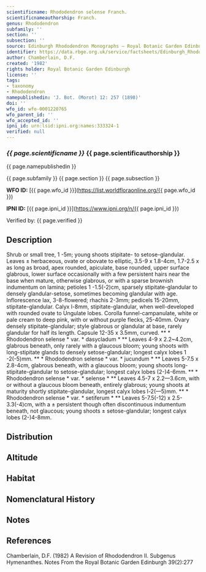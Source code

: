 ```yaml
---
scientificname: Rhododendron selense Franch.
scientificnameauthorship: Franch.
genus: Rhododendron
subfamily: ''
section: ''
subsection: ''
source: Edinburgh Rhododendron Monographs – Royal Botanic Garden Edinburgh
identifier: https://data.rbge.org.uk/service/factsheets/Edinburgh_Rhododendron_Monographs.xhtml
author: Chamberlain, D.F.
created: '1982'
rights holder: Royal Botanic Garden Edinburgh
license: ''
tags:
- taxonomy
- Rhododendron
namepublishedin: 'J. Bot. (Morot) 12: 257 (1898)'
doi: ''
wfo_id: wfo-0001220765
wfo_parent_id: ''
wfo_accepted_id: ''
ipni_id: urn:lsid:ipni.org:names:333324-1
verified: null
---
```

### _{{ page.scientificname }}_ {{ page.scientificauthorship }}
 {{ page.namepublishedin }}

{{ page.subfamily }} {{ page.section }} {{ page.subsection }}

**WFO ID:** [{{ page.wfo_id }}](https://list.worldfloraonline.org/{{ page.wfo_id }})

**IPNI ID:** [{{ page.ipni_id }}](https://www.ipni.org/n/{{ page.ipni_id }})

Verified by: {{ page.verified }}



## Description
Shrub or small tree, 1 -5m; young shoots stipitate- to setose-glandular. Leaves ± herbaceous, ovate or obovate to elliptic, 3.5-9 x 1.8-4cm, 1.7-2.5 x as long as broad, apex rounded, apiculate, base rounded, upper surface glabrous, lower surface occasionally with a few persistent hairs near the base when mature, otherwise glabrous, or with a sparse brownish indumentum on lamina; petioles 1 -1.5(-2)cm, sparsely stipitate-glandular to densely glandular-setose, sometimes becoming glandular with age. Inflorescence lax, 3-8-flowered; rhachis 2-3mm; pedicels 15-20mm, stipitate-glandular. Calyx l-8mm, stipitate-glandular, when well-developed with rounded ovate to Ungulate lobes. Corolla funnel-campanulate, white or pale cream to deep pink, with or without purple flecks, 25-40mm. Ovary densely stipitate-glandular; style glabrous or glandular at base, rarely glandular for half its length. Capsule 12-35 x 3.5mm, curved. ** * Rhododendron selense * var. * dasycladum * ** Leaves 4-9 x 2.2~4.2cm, glabrous beneath, only rarely with a glaucous bloom; young shoots with long-stipitate glands to densely setose-glandular; longest calyx lobes 1 -2(-5)mm. ** * Rhododendron selense * var. * jucundum * ** Leaves 5-7.5 x 2.8-4cm, glabrous beneath, with a glaucous bloom; young shoots long-stipitate-glandular to setose-glandular; longest calyx lobes (2-)4-6mm. ** * Rhododendron selense * var. * selense * ** Leaves 4.5-7 x 2.2—3.6cm, with or without a glaucous bloom beneath, entirely glabrous; young shoots at maturity shortly stipitate-glandular, longest calyx lobes l-2(—5)mm. ** * Rhododendron selense * var. * setiferum * ** Leaves 5-7.5(-12) x 2.5-3.3(-4)cm, with a ± persistent though often discontinuous indumentum beneath, not glaucous; young shoots ± setose-glandular; longest calyx lobes (2-)4-8mm.

## Distribution


## Altitude


## Habitat


## Nomenclatural History

                       
## Notes


## References

Chamberlain, D.F. (1982) A Revision of Rhododendron II. Subgenus Hymenanthes. Notes From the Royal Botanic Garden Edinburgh 39(2):277
